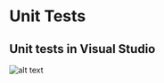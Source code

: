 # Unit Tests
## Unit tests in Visual Studio
![alt text](https://github.com/AymenSekhri/ISC-Server/blob/master/Pictures/unitTestsVisualStudio.PNG )
